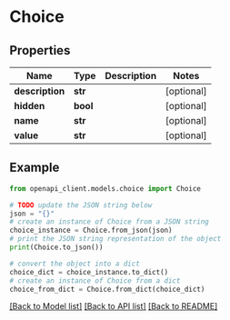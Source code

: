 # Choice


## Properties

Name | Type | Description | Notes
------------ | ------------- | ------------- | -------------
**description** | **str** |  | [optional] 
**hidden** | **bool** |  | [optional] 
**name** | **str** |  | [optional] 
**value** | **str** |  | [optional] 

## Example

```python
from openapi_client.models.choice import Choice

# TODO update the JSON string below
json = "{}"
# create an instance of Choice from a JSON string
choice_instance = Choice.from_json(json)
# print the JSON string representation of the object
print(Choice.to_json())

# convert the object into a dict
choice_dict = choice_instance.to_dict()
# create an instance of Choice from a dict
choice_from_dict = Choice.from_dict(choice_dict)
```
[[Back to Model list]](../README.md#documentation-for-models) [[Back to API list]](../README.md#documentation-for-api-endpoints) [[Back to README]](../README.md)


